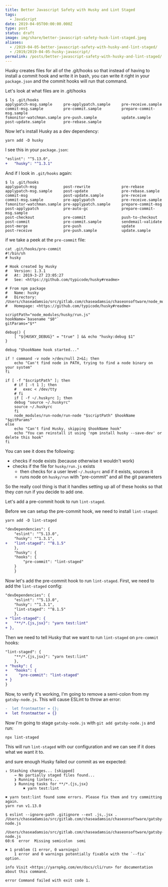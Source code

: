 ```yaml
---
title: Better Javascript Safety with Husky and Lint Staged
tags:
  - JavaScript
date: 2019-04-05T00:00:00.000Z
type: post
status: draft
image: img/share/better-javascript-safety-husk-lint-staged.jpeg
aliases:
  - /2019-04-05-better-javascript-safety-with-husky-and-lint-staged/
  - /2019/2019-04-05-husky-javascript/
permalink: /posts/better-javascript-safety-with-husky-and-lint-staged/
---
```


Husky creates files for all of the .git/hooks so that instead of having to install a commit hook and write it in bash, you can write it right in your `package.json` and the commit hooks will run that command.

Let's look at what files are in .git/hooks

```shell
$ ls .git/hooks
applypatch-msg.sample     pre-applypatch.sample     pre-receive.sample
commit-msg.sample         pre-commit.sample         prepare-commit-msg.sample
fsmonitor-watchman.sample pre-push.sample           update.sample
post-update.sample        pre-rebase.sample
```

Now let's install Husky as a dev dependency:

```shell
yarn add -D husky
```

I see this in your `package.json`:

```diff
"eslint": "^5.13.0",
+   "husky": "^1.3.1"
```

And if I look in `.git/hooks` again:

```shell
$ ls .git/hooks
applypatch-msg            post-rewrite              pre-rebase
applypatch-msg.sample     post-update               pre-rebase.sample
commit-msg                post-update.sample        pre-receive
commit-msg.sample         pre-applypatch            pre-receive.sample
fsmonitor-watchman.sample pre-applypatch.sample     prepare-commit-msg
post-applypatch           pre-auto-gc               prepare-commit-msg.sample
post-checkout             pre-commit                push-to-checkout
post-commit               pre-commit.sample         sendemail-validate
post-merge                pre-push                  update
post-receive              pre-push.sample           update.sample
```

if we take a peek at the `pre-commit` file:

```shell
cat .git/hooks/pre-commit
#!/bin/sh
# husky

# Hook created by Husky
#   Version: 1.3.1
#   At: 2019-3-27 23:05:27
#   See: <https://github.com/typicode/husky#readme>

# From npm package
#   Name: husky
#   Directory: /Users/chaseadamsio/src/gitlab.com/chaseadamsio/chaseonsoftware/node_modules/husky
#   Homepage: <https://github.com/typicode/husky#readme>

scriptPath="node_modules/husky/run.js"
hookName=`basename "$0"`
gitParams="$*"

debug() {
    [ "${HUSKY_DEBUG}" = "true" ] && echo "husky:debug $1"
}

debug "$hookName hook started..."

if ! command -v node >/dev/null 2>&1; then
    echo "Can't find node in PATH, trying to find a node binary on your system"
fi

if [ -f "$scriptPath" ]; then
    # if [ -t 1 ]; then
    #   exec < /dev/tty
    # fi
    if [ -f ~/.huskyrc ]; then
    debug "source ~/.huskyrc"
    source ~/.huskyrc
    fi
    node_modules/run-node/run-node "$scriptPath" $hookName "$gitParams"
else
    echo "Can't find Husky, skipping $hookName hook"
    echo "You can reinstall it using 'npm install husky --save-dev' or delete this hook"
fi
```

You can see it does the following:

- checks if node exists (because otherwise it wouldn't work)
- checks if the file for `husky/run.js` exists
  - then checks for a user level `~/.huskyrc` and if it exists, sources it
  - runs node on `husky/run` with "pre-commit" and all the git parameters

So the really cool thing is that it handles setting up all of these hooks so that they *can* run if you decide to add one.

Let's add a pre-commit hook to run `lint-staged`.

Before we can setup the pre-commit hook, we need to install `lint-staged`:

```shell
yarn add -D lint-staged
```

```diff
"devDependencies": {
    "eslint": "^5.13.0",
    "husky": "^1.3.1",
+   "lint-staged": "^8.1.5"
    },
    "husky": {
    "hooks": {
        "pre-commit": "lint-staged"
    }
    }
```

Now let's add the pre-commit hook to run `lint-staged`. First, we need to add the `lint-staged` config:

```diff
"devDependencies": {
    "eslint": "^5.13.0",
    "husky": "^1.3.1",
    "lint-staged": "^8.1.5"
    },
+ "lint-staged": {
+   "**/*.{js,jsx}": "yarn test:lint"
+ },
```

Then we need to tell Husky that we want to run `lint-staged` on `pre-commit` hooks:

```diff
"lint-staged": {
    "**/*.{js,jsx}": "yarn test:lint"
    },
+ "husky": {
+   "hooks": {
+     "pre-commit": "lint-staged"
+ }
}
```

Now, to verify it's working, I'm going to remove a semi-colon from my `gatsby-node.js`. This will cause ESLint to throw an error:

```diff
-  let frontmatter = {};
+  let frontmatter = {}
```

Now I'm going to stage `gatsby-node.js` with `git add gatsby-node.js` and run:

```shell
npx lint-staged
```

This will run `lint-staged` with our configuration and we can see if it does what we want it to.

and sure enough Husky failed our commit as we expected:

```shell
↓ Stashing changes... [skipped]
    → No partially staged files found...
    ❯ Running linters...
    ❯ Running tasks for **/*.{js,jsx}
        ✖ yarn test:lint

✖ yarn test:lint found some errors. Please fix them and try committing again.
yarn run v1.13.0
```

```shell
$ eslint --ignore-path .gitignore --ext .js,.jsx . /Users/chaseadamsio/src/gitlab.com/chaseadamsio/chaseonsoftware/gatsby-node.js

/Users/chaseadamsio/src/gitlab.com/chaseadamsio/chaseonsoftware/gatsby-node.js
60:6  error  Missing semicolon  semi

✖ 1 problem (1 error, 0 warnings)
    1 error and 0 warnings potentially fixable with the `--fix` option.

info Visit <https://yarnpkg.com/en/docs/cli/run> for documentation about this command.

error Command failed with exit code 1.
```
